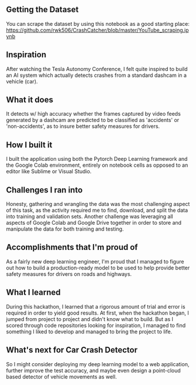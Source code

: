 ## Getting the Dataset
You can scrape the dataset by using this notebook as a good starting place: https://github.com/rwk506/CrashCatcher/blob/master/YouTube_scraping.ipynb

## Inspiration
After watching the Tesla Autonomy Conference, I felt quite inspired to build an AI system which actually detects crashes from a standard dashcam in a vehicle (car).

## What it does
It detects w/ high accuracy whether the frames captured by video feeds generated by a dashcam are predicted to be classified as 'accidents' or 'non-accidents', as to insure better safety measures for drivers.

## How I built it
I built the application using both the Pytorch Deep Learning framework and the Google Colab environment, entirely on notebook cells as opposed to an editor like Sublime or Visual Studio.

## Challenges I ran into
Honesty, gathering and wrangling the data was the most challenging aspect of this task, as the activity required me to find, download, and split the data into training and validation sets. Another challenge was leveraging all aspects of Google Colab and Google Drive together in order to store and manipulate the data for both training and testing.

## Accomplishments that I'm proud of
As a fairly new deep learning engineer, I'm proud that I managed to figure out how to build a production-ready model to be used to help provide better safety measures for drivers on roads and highways.

## What I learned
During this hackathon, I learned that a rigorous amount of trial and error is required in order to yield good results. At first, when the hackathon began, I jumped from project to project and didn't know what to build. But as I scored through code repositories looking for inspiration, I managed to find something I liked to develop and managed to bring the project to life.

## What's next for Car Crash Detector
So I might consider deploying my deep learning model to a web application, further improve the test accuracy, and maybe even design a point-cloud based detector of vehicle movements as well.
